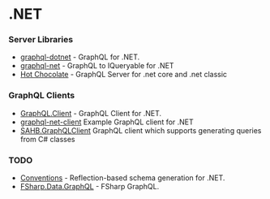 # .NET

### Server Libraries

- [graphql-dotnet](https://github.com/graphql-dotnet/graphql-dotnet) - GraphQL for .NET.
- [graphql-net](https://github.com/ckimes89/graphql-net) - GraphQL to IQueryable for .NET
- [Hot Chocolate](https://github.com/ChilliCream/hotchocolate) - GraphQL Server for .net core and .net classic

### GraphQL Clients

- [GraphQL.Client](https://github.com/graphql-dotnet/graphql-client) - GraphQL Client for .NET.
- [graphql-net-client](https://github.com/bkniffler/graphql-net-client) Example GraphQL client for .NET
- [SAHB.GraphQLClient](https://github.com/sahb1239/SAHB.GraphQLClient) GraphQL client which supports generating queries from C# classes

### TODO

- [Conventions](https://github.com/graphql-dotnet/conventions) - Reflection-based schema generation for .NET.
- [FSharp.Data.GraphQL](https://github.com/fsprojects/FSharp.Data.GraphQL) - FSharp GraphQL.
